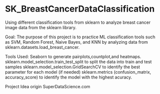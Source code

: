 # SK_BreastCancerDataClassification
Using different classification tools from sklearn to analyze breast cancer image data from the sklearn library.

Goal: 
The purpose of this project is to practice ML classification tools such as SVM, Random Forest, Naive Bayes, and KNN by analyzing data from sklearn.datasets.load_breast_cancer. 

Tools Used:
Seaborn to generate pairplots,countplot,and heatmaps.
sklearn.model_selection.train_test_split to split the data into train and test samples
sklearn.model_selection.GridSearchCV to identify the best parameter for each model (if needed)
sklearn.metrics (confusion_matrix, accuracy_score) to identify the model with the highest acuracy.


Project Idea origin SuperDataScience.com
